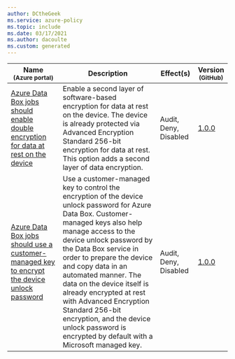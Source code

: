 ```yaml
---
author: DCtheGeek
ms.service: azure-policy
ms.topic: include
ms.date: 03/17/2021
ms.author: dacoulte
ms.custom: generated
---
```


|Name<br /><sub>(Azure portal)</sub> |Description |Effect(s) |Version<br /><sub>(GitHub)</sub> |
|---|---|---|---|
|[Azure Data Box jobs should enable double encryption for data at rest on the device](https://portal.azure.com/#blade/Microsoft_Azure_Policy/PolicyDetailBlade/definitionId/%2Fproviders%2FMicrosoft.Authorization%2FpolicyDefinitions%2Fc349d81b-9985-44ae-a8da-ff98d108ede8) |Enable a second layer of software-based encryption for data at rest on the device. The device is already protected via Advanced Encryption Standard 256-bit encryption for data at rest. This option adds a second layer of data encryption. |Audit, Deny, Disabled |[1.0.0](https://github.com/Azure/azure-policy/blob/master/built-in-policies/policyDefinitions/Data%20Box/DataBox_DoubleEncryption_Audit.json) |
|[Azure Data Box jobs should use a customer-managed key to encrypt the device unlock password](https://portal.azure.com/#blade/Microsoft_Azure_Policy/PolicyDetailBlade/definitionId/%2Fproviders%2FMicrosoft.Authorization%2FpolicyDefinitions%2F86efb160-8de7-451d-bc08-5d475b0aadae) |Use a customer-managed key to control the encryption of the device unlock password for Azure Data Box. Customer-managed keys also help manage access to the device unlock password by the Data Box service in order to prepare the device and copy data in an automated manner. The data on the device itself is already encrypted at rest with Advanced Encryption Standard 256-bit encryption, and the device unlock password is encrypted by default with a Microsoft managed key. |Audit, Deny, Disabled |[1.0.0](https://github.com/Azure/azure-policy/blob/master/built-in-policies/policyDefinitions/Data%20Box/DataBox_CMK_Audit.json) |
